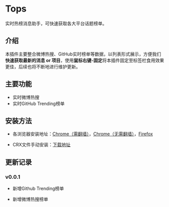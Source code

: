 # Tops
实时热榜消息助手，可快速获取各大平台话题榜单。

## 介绍
本插件主要整合微博热搜、GitHub实时榜单等数据，以列表形式展示，方便我们**快速获取最新的消息 or 项目**，使用**鼠标右键-固定**将本插件固定至标签栏食用效果更佳，后续也将不断地进行维护更新。

## 主要功能
- 实时微博热搜
- 实时GitHub Trending榜单

## 安装方法
- 各浏览器安装地址：[Chrome（需翻墙）](https://chrome.google.com/webstore/detail/tops/ckmidipmomnedfjdfagajmdefdjgdikj)，[Chrome（无需翻墙）](https://www.gugeapps.net/webstore/detail/list/ckmidipmomnedfjdfagajmdefdjgdikj)，[Firefox](https://addons.mozilla.org/en-US/firefox/addon/tops/?utm_source=addons.mozilla.org&utm_medium=referral&utm_content=search)

- CRX文件手动安装：[下载地址](https://github.com/zchengb/tops/releases)

## 更新记录

### v0.0.1

- 新增Github Trending榜单

- 新增微博热搜榜单
